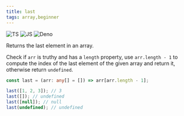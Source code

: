 ```yaml
---
title: last
tags: array,beginner
---
```


![TS](https://img.shields.io/badge/supports-typescript-blue.svg?style=flat-square)
![JS](https://img.shields.io/badge/supports-javascript-yellow.svg?style=flat-square)
![Deno](https://img.shields.io/badge/supports-deno-green.svg?style=flat-square)

Returns the last element in an array.

Check if `arr` is truthy and has a `length` property, use `arr.length - 1` to compute the index of the last element of the given array and return it, otherwise return `undefined`.

```ts
const last = (arr: any[] = []) => arr[arr.length - 1];
```

```ts
last([1, 2, 3]); // 3
last([]); // undefined
last([null]); // null
last(undefined); // undefined
```
